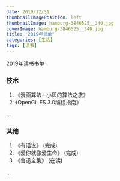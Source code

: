 ```yaml
---
date: 2019/12/31
thumbnailImagePosition: left
thumbnailImage: hamburg-3846525__340.jpg
coverImage: hamburg-3846525__340.jpg
title: "2019年书单"
categories: [生活]
tags: [读书]
---
```


2019年读书书单
<!-- excerpt -->

### 技术

1. 《漫画算法--小灰的算法之旅》
1. 《OpenGL ES 3.0编程指南》

...

### 其他

1. 《有话说》 (完成)
1. 《爱你就像爱生命》 (完成)
1. 《鲁迅全集》 (在读)

...